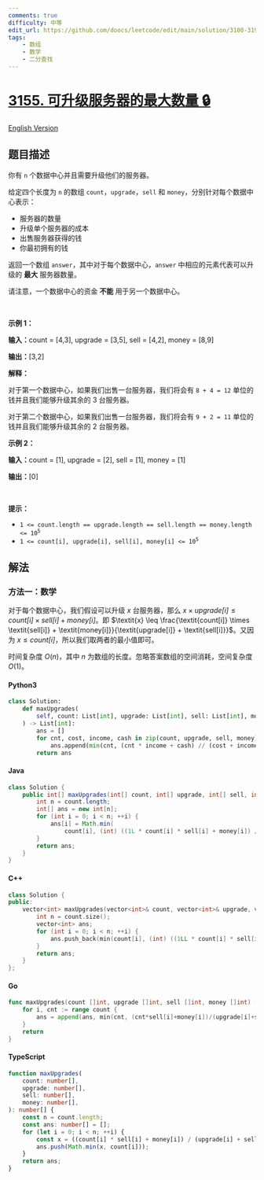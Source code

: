 ```yaml
---
comments: true
difficulty: 中等
edit_url: https://github.com/doocs/leetcode/edit/main/solution/3100-3199/3155.Maximum%20Number%20of%20Upgradable%20Servers/README.md
tags:
    - 数组
    - 数学
    - 二分查找
---
```


<!-- problem:start -->

# [3155. 可升级服务器的最大数量 🔒](https://leetcode.cn/problems/maximum-number-of-upgradable-servers)

[English Version](/solution/3100-3199/3155.Maximum%20Number%20of%20Upgradable%20Servers/README_EN.md)

## 题目描述

<!-- description:start -->

<p>你有&nbsp;<code>n</code>&nbsp;个数据中心并且需要升级他们的服务器。</p>

<p>给定四个长度为&nbsp;<code>n</code>&nbsp;的数组&nbsp;<code>count</code>，<code>upgrade</code>，<code>sell</code>&nbsp;和&nbsp;<code>money</code>，分别针对每个数据中心表示：</p>

<ul>
	<li>服务器的数量</li>
	<li>升级单个服务器的成本</li>
	<li>出售服务器获得的钱</li>
	<li>你最初拥有的钱</li>
</ul>

<p>返回一个数组&nbsp;<code>answer</code>，其中对于每个数据中心，<code>answer</code>&nbsp;中相应的元素代表可以升级的 <strong>最大</strong> 服务器数量。</p>

<p>请注意，一个数据中心的资金 <strong>不能</strong> 用于另一个数据中心。</p>

<p>&nbsp;</p>

<p><strong class="example">示例 1：</strong></p>

<div class="example-block">
<p><strong>输入：</strong><span class="example-io">count = [4,3], upgrade = [3,5], sell = [4,2], money = [8,9]</span></p>

<p><strong>输出：</strong><span class="example-io">[3,2]</span></p>

<p><strong>解释：</strong></p>

<p>对于第一个数据中心，如果我们出售一台服务器，我们将会有&nbsp;<code>8 + 4 = 12</code>&nbsp;单位的钱并且我们能够升级其余的 3 台服务器。</p>

<p>对于第二个数据中心，如果我们出售一台服务器，我们将会有 <code>9 + 2 = 11</code> 单位的钱并且我们能够升级其余的 2&nbsp;台服务器。</p>
</div>

<p><strong class="example">示例 2：</strong></p>

<div class="example-block">
<p><strong>输入：</strong><span class="example-io">count = [1], upgrade = [2], sell = [1], money = [1]</span></p>

<p><strong>输出：</strong><span class="example-io">[0]</span></p>
</div>

<p>&nbsp;</p>

<p><strong>提示：</strong></p>

<ul>
	<li><code>1 &lt;= count.length == upgrade.length == sell.length == money.length &lt;= 10<sup>5</sup></code></li>
	<li><code>1 &lt;= count[i], upgrade[i], sell[i], money[i] &lt;= 10<sup>5</sup></code></li>
</ul>

<!-- description:end -->

## 解法

<!-- solution:start -->

### 方法一：数学

对于每个数据中心，我们假设可以升级 $\textit{x}$ 台服务器，那么 $\textit{x} \times \textit{upgrade[i]} \leq \textit{count[i]} \times \textit{sell[i]} + \textit{money[i]}$。即 $\textit{x} \leq \frac{\textit{count[i]} \times \textit{sell[i]} + \textit{money[i]}}{\textit{upgrade[i]} + \textit{sell[i]}}$。又因为 $\textit{x} \leq \textit{count[i]}$，所以我们取两者的最小值即可。

时间复杂度 $O(n)$，其中 $n$ 为数组的长度。忽略答案数组的空间消耗，空间复杂度 $O(1)$。

<!-- tabs:start -->

#### Python3

```python
class Solution:
    def maxUpgrades(
        self, count: List[int], upgrade: List[int], sell: List[int], money: List[int]
    ) -> List[int]:
        ans = []
        for cnt, cost, income, cash in zip(count, upgrade, sell, money):
            ans.append(min(cnt, (cnt * income + cash) // (cost + income)))
        return ans
```

#### Java

```java
class Solution {
    public int[] maxUpgrades(int[] count, int[] upgrade, int[] sell, int[] money) {
        int n = count.length;
        int[] ans = new int[n];
        for (int i = 0; i < n; ++i) {
            ans[i] = Math.min(
                count[i], (int) ((1L * count[i] * sell[i] + money[i]) / (upgrade[i] + sell[i])));
        }
        return ans;
    }
}
```

#### C++

```cpp
class Solution {
public:
    vector<int> maxUpgrades(vector<int>& count, vector<int>& upgrade, vector<int>& sell, vector<int>& money) {
        int n = count.size();
        vector<int> ans;
        for (int i = 0; i < n; ++i) {
            ans.push_back(min(count[i], (int) ((1LL * count[i] * sell[i] + money[i]) / (upgrade[i] + sell[i]))));
        }
        return ans;
    }
};
```

#### Go

```go
func maxUpgrades(count []int, upgrade []int, sell []int, money []int) (ans []int) {
	for i, cnt := range count {
		ans = append(ans, min(cnt, (cnt*sell[i]+money[i])/(upgrade[i]+sell[i])))
	}
	return
}
```

#### TypeScript

```ts
function maxUpgrades(
    count: number[],
    upgrade: number[],
    sell: number[],
    money: number[],
): number[] {
    const n = count.length;
    const ans: number[] = [];
    for (let i = 0; i < n; ++i) {
        const x = ((count[i] * sell[i] + money[i]) / (upgrade[i] + sell[i])) | 0;
        ans.push(Math.min(x, count[i]));
    }
    return ans;
}
```

<!-- tabs:end -->

<!-- solution:end -->

<!-- problem:end -->
